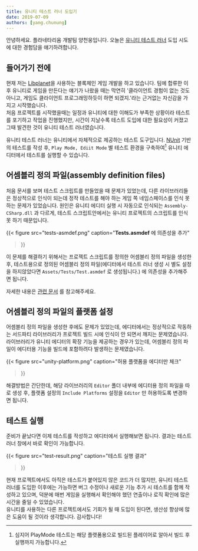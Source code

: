 ```yaml
---
title: 유니티 테스트 러너 도입기
date: 2019-07-09
authors: [yang.chunung]
---
```


안녕하세요. 플라네타리움 개발팀 양천웅입니다. 오늘은 [유니티 테스트 러너] 도입 시도에 대한 경험담을 얘기하려합니다.


들어가기 전에
------------

현재 저는 [Libplanet]을 사용하는 블록체인 게임 개발을 하고 있습니다. 팀에 합류한 이후 유니티로 게임을 만든다는 얘기가 나왔을 때는 막연히 '클라이언트 경험이 없는 것도 아니고, 게임도 클라이언트 프로그래밍하듯이 하면 되겠지.'라는 근거없는 자신감을 가지고 시작했습니다.  
처음 프로젝트를 시작했을때는 일정과 유니티에 대한 이해도가 부족한 상황이라 테스트를 포기하고 작업을 진행했지만, 시간이 지날수록 테스트 도입에 대한 필요성이 커졌고 그때 발견한 것이 유니티 테스트 러너였습니다.

유니티 테스트 러너는 유니티에서 자체적으로 제공하는 테스트 도구입니다. [NUnit] 기반의 테스트를 작성 후, `Play Mode, Ediit Mode` 별 테스트 환경을 구축하여[^1] 유니티 에디터에서 테스트를 실행할 수 있습니다.


어셈블리 정의 파일(assembly definition files)
--------------------------------------------------


처음 문서를 보며 테스트 스크립트를 만들었을 때 문제가 있었는데, 다른 라이브러리들은 정상적으로 인식이 되는데 정작 테스트를 해야 하는 게임 쪽 네임스페이스를 인식 못하는 문제가 있었습니다.
원인은 유니티 에디터 실행 시 자동으로 인식되는 `Assembly-CSharp.dll` 과 다르게, 테스트 스크립트안에서는 유니티 프로젝트의 스크립트를 인식 못 하기 때문입니다.

{{<
figure
  src="tests-asmdef.png"
  caption="<b>Tests.asmdef</b> 에 의존성을 추가"
>}}

이 문제를 해결하기 위해서는 프로젝트 스크립트를 정의한 어셈블리 정의 파일을 생성한 후, 테스트용으로 정의된 어셈블리 정의 파일(에디터에서 테스트 러너 생성 시 별도 설정을 하지않았다면 `Assets/Tests/Test.asmdef` 로 생성됩니다.) 에 의존성을 추가해주면 됩니다. 

자세한 내용은 [관련 문서](https://docs.unity3d.com/kr/2018.1/Manual/ScriptCompilationAssemblyDefinitionFiles.html) 를 참고해주세요.


어셈블리 정의 파일의 플랫폼 설정
---------------------------------


어셈블리 정의 파일을 생성한 후에도 문제가 있었는데, 에디터에서는 정상적으로 작동하는 서드파티 라이브러리가 프로젝트 빌드 시에 인식이 안 되면서 깨지는 문제였습니다.
라이브러리가 유니티 에디터의 확장 기능을 제공하는 경우가 있는데, 어셈블리 정의 파일이 에디터용 기능을 빌드에 포함하려다 발생하는 문제였습니다.

{{<
figure
  src="unity-platform.png"
  caption="허용 플랫폼을 에디터만 체크"
>}}

해결방법은 간단한데, 해당 라이브러리의 `Editor` 폴더 내부에 에디터용 정의 파일을 따로 생성 후, 플랫폼 설정의 `Include Platforms` 설정을 `Editor` 만 허용하도록 변경하면 됩니다.


테스트 실행
-----------


준비가 끝났다면 이제 테스트를 작성하고 에디터에서 실행해보면 됩니다. 결과는 테스트 러너 창에서 바로 확인이 가능합니다.

{{<
figure
  src="test-result.png"
  caption="테스트 실행 결과"
>}}

현재 프로젝트에서도 아직은 테스트가 붙어있지 않은 코드가 더 많지만, 유니티 테스트 러너를 도입한 이후에는 가능하면 버그 수정이나 새로운 기능 추가 시 테스트를 함께 작성하고 있으며, 덕분에 매번 게임을 실행해서 확인해야 했던 연출이나 로직 확인에 많은 시간을 줄일 수 있었습니다.  
유니티를 사용하는 다른 프로젝트에서도 기회가 될 때 도입이 된다면, 생산성 향상에 많은 도움이 될 것이라 생각합니다. 감사합니다!


[Libplanet]: https://github.com/planetarium/libplanet.net
[유니티 테스트 러너]: https://docs.unity3d.com/Manual/testing-editortestsrunner.html
[NUnit]: https://nunit.org/

[^1]: 심지어 PlayMode 테스트는 해당 플랫폼용으로 빌드된 플레이어로 알아서 빌드 후 실행까지 가능합니다.
